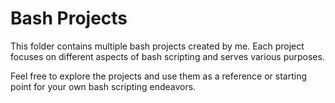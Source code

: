 # Bash Projects

This folder contains multiple bash projects created by me. Each project focuses on different aspects of bash scripting and serves various purposes. 

Feel free to explore the projects and use them as a reference or starting point for your own bash scripting endeavors. 
